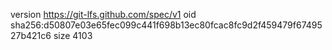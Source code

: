 version https://git-lfs.github.com/spec/v1
oid sha256:d50807e03e65fec099c441f698b13ec80fcac8fc9d2f459479f6749527b421c6
size 4103
